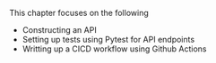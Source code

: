 This chapter focuses on the following
- Constructing an API
- Setting up tests using Pytest for API endpoints
- Writting up a CICD workflow using Github Actions
